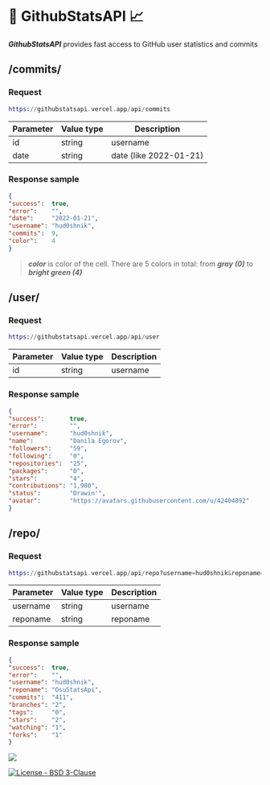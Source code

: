 # 🐙 GithubStatsAPI 📈

<i><b>GithubStatsAPI</i></b> provides fast access to GitHub user statistics and commits

<h2>/commits/</h2>
<h3>Request</h3>

``` Elixir
https://githubstatsapi.vercel.app/api/commits
```

Parameter       | Value type | Description   
----------------|------------|-------------------------------------
id              |   string   | username
date            |   string   | date (like 2022-01-21)

<h3>Response sample</h3>

``` Json
{
"success":  true,
"error":    "",
"date":     "2022-01-21",
"username": "hud0shnik",
"commits":  9,
"color":    4
}
```
> ***color*** is color of the cell. There are 5 colors in total: from ***gray (0)*** to ***bright green (4)***

<h2>/user/</h2>
<h3>Request</h3>

``` Elixir
https://githubstatsapi.vercel.app/api/user
```

Parameter       | Value type | Description   
----------------|------------|-------------------------------------
id              |   string   | username

<h3>Response sample</h3>

``` Json
{
"success":       true,
"error":         "",
"username":      "hud0shnik",
"name":          "Danila Egorov",
"followers":     "59",
"following":     "0",
"repositories":  "25",
"packages":      "0",
"stars":         "4",
"contributions": "1,980",
"status":        "Drawin'",
"avatar":        "https://avatars.githubusercontent.com/u/42404892"
}
```

<h2>/repo/</h2>
<h3>Request</h3>

``` Elixir
https://githubstatsapi.vercel.app/api/repo?username=hud0shnik&reponame=OsuStatsApi
```

Parameter       | Value type | Description   
----------------|------------|-------------------------------------
username        |   string   | username
reponame        |   string   | reponame

<h3>Response sample</h3>

``` Json
{
"success":  true,
"error":    "",
"username": "hud0shnik",
"reponame": "OsuStatsApi",
"commits":  "411",
"branches": "2",
"tags":     "0",
"stars":    "2",
"watching": "1",
"forks":    "1"
}
```


<img src="https://wakatime.com/badge/user/ee2709af-fc5f-498b-aaa1-3ea47bf12a00/project/a706f6cd-74fe-4b0f-ab24-a030f4bb3191.svg?style=for-the-badge">

[![License - BSD 3-Clause](https://img.shields.io/static/v1?label=License&message=BSD+3-Clause&color=%239a68af&style=for-the-badge)](/LICENSE)
